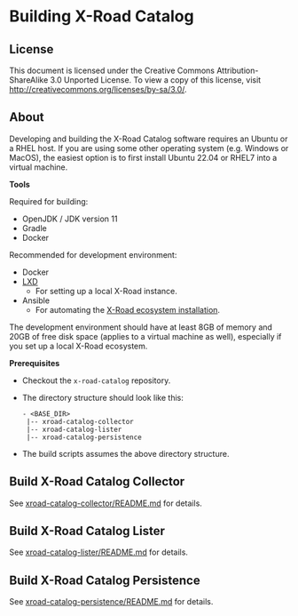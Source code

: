 # Building X-Road Catalog

## License <!-- omit in toc -->

This document is licensed under the Creative Commons Attribution-ShareAlike 3.0 Unported License. 
To view a copy of this license, visit <http://creativecommons.org/licenses/by-sa/3.0/>.

## About

Developing and building the X-Road Catalog software requires an Ubuntu or a RHEL host. If you are using some other
operating system (e.g. Windows or MacOS), the easiest option is to first install Ubuntu 22.04 or RHEL7 into a virtual
machine.

**Tools**

Required for building:
* OpenJDK / JDK version 11
* Gradle
* Docker

Recommended for development environment:
* Docker
* [LXD](https://linuxcontainers.org/lxd/)
    * For setting up a local X-Road instance.
* Ansible
    * For automating the [X-Road ecosystem installation](https://github.com/nordic-institute/X-Road/tree/develop/ansible).

The development environment should have at least 8GB of memory and 20GB of free disk space (applies to a virtual machine
as well), especially if you set up a local X-Road ecosystem.

**Prerequisites**

* Checkout the `x-road-catalog` repository.
* The directory structure should look like this:

    ```
    - <BASE_DIR>
     |-- xroad-catalog-collector
     |-- xroad-catalog-lister
     |-- xroad-catalog-persistence
    ```
* The build scripts assumes the above directory structure.

## Build X-Road Catalog Collector

See [xroad-catalog-collector/README.md](xroad-catalog-collector/README.md#build) for details.

## Build X-Road Catalog Lister

See [xroad-catalog-lister/README.md](xroad-catalog-lister/README.md#build) for details.

## Build X-Road Catalog Persistence

See [xroad-catalog-persistence/README.md](xroad-catalog-persistence/README.md#build) for details.